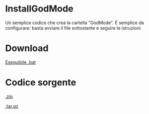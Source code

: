 <h1>InstallGodMode</h1>
Un semplice codice che crea la cartella "GodMode". È semplice da configurare: basta avviare il file sottostante e seguire le istruzioni.

<h1>Download</h1>

[Eseguibile .bat](https://github.com/ParliamoDiPC/InstallGodMode/releases/download/v1/InstallGodMode.bat)

<h1>Codice sorgente</h1>

[.zip](https://github.com/ParliamoDiPC/InstallGodMode/archive/v1.zip)

[.tar.gz](https://github.com/ParliamoDiPC/InstallGodMode/archive/v1.tar.gz)

